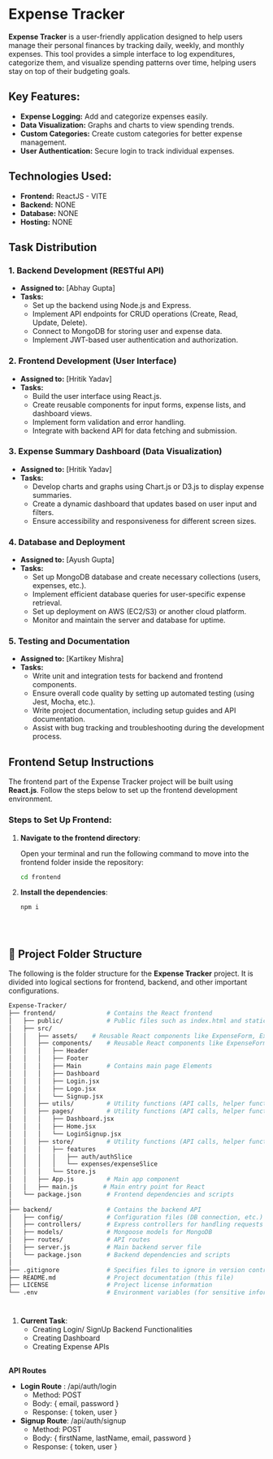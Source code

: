 
# Expense Tracker

**Expense Tracker** is a user-friendly application designed to help users manage their personal finances by tracking daily, weekly, and monthly expenses. This tool provides a simple interface to log expenditures, categorize them, and visualize spending patterns over time, helping users stay on top of their budgeting goals.

## Key Features:
- **Expense Logging:** Add and categorize expenses easily.
- **Data Visualization:** Graphs and charts to view spending trends.
- **Custom Categories:** Create custom categories for better expense management.
- **User Authentication:** Secure login to track individual expenses.

## Technologies Used:
- **Frontend:** ReactJS - VITE
- **Backend:** NONE
- **Database:** NONE
- **Hosting:** NONE

## Task Distribution

### 1. **Backend Development** (RESTful API)
   - **Assigned to:** [Abhay Gupta]
   - **Tasks:**
     - Set up the backend using Node.js and Express.
     - Implement API endpoints for CRUD operations (Create, Read, Update, Delete).
     - Connect to MongoDB for storing user and expense data.
     - Implement JWT-based user authentication and authorization.

### 2. **Frontend Development** (User Interface)
   - **Assigned to:** [Hritik Yadav]
   - **Tasks:**
     - Build the user interface using React.js.
     - Create reusable components for input forms, expense lists, and dashboard views.
     - Implement form validation and error handling.
     - Integrate with backend API for data fetching and submission.

### 3. **Expense Summary Dashboard** (Data Visualization)
   - **Assigned to:** [Hritik Yadav]
   - **Tasks:**
     - Develop charts and graphs using Chart.js or D3.js to display expense summaries.
     - Create a dynamic dashboard that updates based on user input and filters.
     - Ensure accessibility and responsiveness for different screen sizes.

### 4. **Database and Deployment**
   - **Assigned to:** [Ayush Gupta]
   - **Tasks:**
     - Set up MongoDB database and create necessary collections (users, expenses, etc.).
     - Implement efficient database queries for user-specific expense retrieval.
     - Set up deployment on AWS (EC2/S3) or another cloud platform.
     - Monitor and maintain the server and database for uptime.

### 5. **Testing and Documentation**
   - **Assigned to:** [Kartikey Mishra]
   - **Tasks:**
     - Write unit and integration tests for backend and frontend components.
     - Ensure overall code quality by setting up automated testing (using Jest, Mocha, etc.).
     - Write project documentation, including setup guides and API documentation.
     - Assist with bug tracking and troubleshooting during the development process.




## Frontend Setup Instructions

The frontend part of the Expense Tracker project will be built using **React.js**. Follow the steps below to set up the frontend development environment.

### Steps to Set Up Frontend:

1. **Navigate to the frontend directory**:

   Open your terminal and run the following command to move into the frontend folder inside the repository:

   ```bash
   cd frontend
2.  **Install the dependencies**:

    ```bash
    npm i





## 📁 Project Folder Structure

The following is the folder structure for the **Expense Tracker** project. It is divided into logical sections for frontend, backend, and other important configurations.

```bash
Expense-Tracker/
├── frontend/              # Contains the React frontend
│   ├── public/            # Public files such as index.html and static assets
│   ├── src/
│   │   ├── assets/    # Reusable React components like ExpenseForm, ExpenseList
│   │   ├── components/    # Reusable React components like ExpenseForm, ExpenseList
│   │   │   ├── Header
│   │   │   ├── Footer
│   │   │   ├── Main       # Contains main page Elements
│   │   │   ├── Dashboard 
│   │   │   ├── Login.jsx
│   │   │   ├── Logo.jsx
│   │   │   └── Signup.jsx
│   │   ├── utils/         # Utility functions (API calls, helper functions, etc.)
│   │   ├── pages/         # Utility functions (API calls, helper functions, etc.)
│   │   │   ├── Dashboard.jsx
│   │   │   ├── Home.jsx
│   │   │   └── LoginSignup.jsx
│   │   ├── store/         # Utility functions (API calls, helper functions, etc.)
│   │   │   ├── features
│   │   │   │   ├── auth/authSlice
│   │   │   │   └── expenses/expenseSlice
│   │   │   └── Store.js
│   │   ├── App.js         # Main app component
│   │   ├── main.js       # Main entry point for React
│   └── package.json       # Frontend dependencies and scripts
│
├── backend/               # Contains the backend API
│   ├── config/            # Configuration files (DB connection, etc.)
│   ├── controllers/       # Express controllers for handling requests
│   ├── models/            # Mongoose models for MongoDB
│   ├── routes/            # API routes
│   ├── server.js          # Main backend server file
│   └── package.json       # Backend dependencies and scripts
│
├── .gitignore             # Specifies files to ignore in version control
├── README.md              # Project documentation (this file)
├── LICENSE                # Project license information
└── .env                   # Environment variables (for sensitive information like DB connection)
```
#
1. **Current Task**:
    - Creating Login/ SignUp Backend Functionalities
    - Creating Dashboard
    - Creating Expense APIs

##
**API Routes**
- **Login  Route** : /api/auth/login
   - Method: POST
   - Body: { email, password }
   - Response: { token, user }
- **Signup Route**: /api/auth/signup
   - Method: POST
   - Body: { firstName, lastName, email, password }
   - Response: { token, user }
